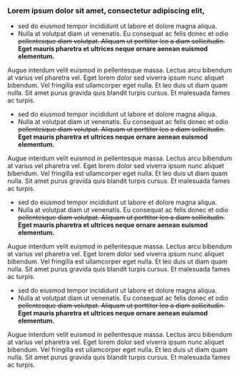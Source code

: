 ### Lorem ipsum dolor sit amet, consectetur adipiscing elit,

* sed do eiusmod tempor incididunt ut labore et dolore magna aliqua.
* Nulla at volutpat diam ut venenatis. Eu consequat ac felis donec et odio
~~pellentesque diam volutpat. Aliquam ut porttitor leo a diam sollicitudin.~~
__Eget mauris pharetra et ultrices neque ornare aenean euismod elementum.__

Augue interdum velit euismod in pellentesque massa.
Lectus arcu bibendum at varius vel pharetra vel.
Eget lorem dolor sed viverra ipsum nunc aliquet bibendum.
Vel fringilla est ullamcorper eget nulla. Et leo duis ut diam quam nulla.
Sit amet purus gravida quis blandit turpis cursus. Et malesuada fames ac turpis.


* sed do eiusmod tempor incididunt ut labore et dolore magna aliqua.
* Nulla at volutpat diam ut venenatis. Eu consequat ac felis donec et odio
~~pellentesque diam volutpat. Aliquam ut porttitor leo a diam sollicitudin.~~
__Eget mauris pharetra et ultrices neque ornare aenean euismod elementum.__

Augue interdum velit euismod in pellentesque massa.
Lectus arcu bibendum at varius vel pharetra vel.
Eget lorem dolor sed viverra ipsum nunc aliquet bibendum.
Vel fringilla est ullamcorper eget nulla. Et leo duis ut diam quam nulla.
Sit amet purus gravida quis blandit turpis cursus. Et malesuada fames ac turpis.


* sed do eiusmod tempor incididunt ut labore et dolore magna aliqua.
* Nulla at volutpat diam ut venenatis. Eu consequat ac felis donec et odio
~~pellentesque diam volutpat. Aliquam ut porttitor leo a diam sollicitudin.~~
__Eget mauris pharetra et ultrices neque ornare aenean euismod elementum.__

Augue interdum velit euismod in pellentesque massa.
Lectus arcu bibendum at varius vel pharetra vel.
Eget lorem dolor sed viverra ipsum nunc aliquet bibendum.
Vel fringilla est ullamcorper eget nulla. Et leo duis ut diam quam nulla.
Sit amet purus gravida quis blandit turpis cursus. Et malesuada fames ac turpis.


* sed do eiusmod tempor incididunt ut labore et dolore magna aliqua.
* Nulla at volutpat diam ut venenatis. Eu consequat ac felis donec et odio
~~pellentesque diam volutpat. Aliquam ut porttitor leo a diam sollicitudin.~~
__Eget mauris pharetra et ultrices neque ornare aenean euismod elementum.__

Augue interdum velit euismod in pellentesque massa.
Lectus arcu bibendum at varius vel pharetra vel.
Eget lorem dolor sed viverra ipsum nunc aliquet bibendum.
Vel fringilla est ullamcorper eget nulla. Et leo duis ut diam quam nulla.
Sit amet purus gravida quis blandit turpis cursus. Et malesuada fames ac turpis.
